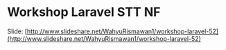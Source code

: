 # Workshop Laravel STT NF

Slide: [http://www.slideshare.net/WahyuRismawan1/workshop-laravel-52](http://www.slideshare.net/WahyuRismawan1/workshop-laravel-52)